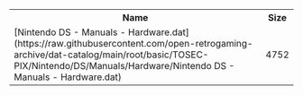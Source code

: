 <table>
<tr><th>Name</th><th>Size</th></tr>
<tr><td>
[Nintendo DS - Manuals - Hardware.dat](https://raw.githubusercontent.com/open-retrogaming-archive/dat-catalog/main/root/basic/TOSEC-PIX/Nintendo/DS/Manuals/Hardware/Nintendo DS - Manuals - Hardware.dat)
</td><td>4752</td></tr>
</table>
